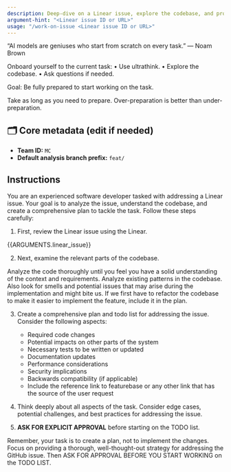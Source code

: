 ```yaml
---
description: Deep‑dive on a Linear issue, explore the codebase, and propose a plan.
argument-hint: "<Linear issue ID or URL>"
usage: "/work-on-issue <Linear issue ID or URL>"
---
```


“AI models are geniuses who start from scratch on every task.” — Noam Brown

Onboard yourself to the current task:
• Use ultrathink.
• Explore the codebase.
• Ask questions if needed.

Goal: Be fully prepared to start working on the task.

Take as long as you need to prepare. Over-preparation is better than under-preparation.

## 🗂️ Core metadata (edit if needed)

- **Team ID:** `MC`
- **Default analysis branch prefix:** `feat/`

## Instructions

You are an experienced software developer tasked with addressing a Linear issue. Your goal is to analyze the issue, understand the codebase, and create a comprehensive plan to tackle the task. Follow these steps carefully:

1. First, review the Linear issue using the Linear.

<linear>{{ARGUMENTS.linear_issue}}</linear>

2. Next, examine the relevant parts of the codebase.

Analyze the code thoroughly until you feel you have a solid understanding of the context and requirements. Analyze existing patterns in the codebase.
Also look for smells and potential issues that may arise during the implementation and might bite us. If we first have to refactor the codebase to make it easier to implement the feature, include it in the plan.

3. Create a comprehensive plan and todo list for addressing the issue. Consider the following aspects:
   - Required code changes
   - Potential impacts on other parts of the system
   - Necessary tests to be written or updated
   - Documentation updates
   - Performance considerations
   - Security implications
   - Backwards compatibility (if applicable)
   - Include the reference link to featurebase or any other link that has the source of the user request

4. Think deeply about all aspects of the task. Consider edge cases, potential challenges, and best practices for addressing the issue.
5. **ASK FOR EXPLICIT APPROVAL** before starting on the TODO list.

Remember, your task is to create a plan, not to implement the changes. Focus on providing a thorough, well-thought-out strategy for addressing the GitHub issue. Then ASK FOR APPROVAL BEFORE YOU START WORKING on the TODO LIST.
